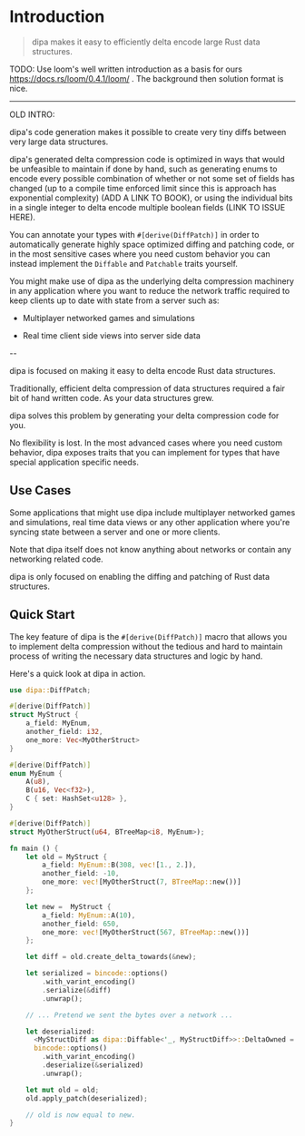 # Introduction

> dipa makes it easy to efficiently delta encode large Rust data structures.

TODO: Use loom's well written introduction as a basis for ours
https://docs.rs/loom/0.4.1/loom/ . The background then solution
format is nice.

---

OLD INTRO:

dipa's code generation makes it possible to create very tiny diffs between very large data structures.

dipa's generated delta compression code is optimized in ways that would be unfeasible to maintain
if done by hand, such as generating enums to encode every possible combination of whether or not some set
of fields has changed (up to a compile time enforced limit since this is approach has exponential complexity) (ADD A LINK TO BOOK),
or using the individual bits in a single integer to delta encode multiple boolean fields (LINK TO ISSUE HERE).

You can annotate your types with `#[derive(DiffPatch)]` in order to automatically generate
highly space optimized diffing and patching code, or in the most sensitive cases
where you need custom behavior you can instead implement the `Diffable` and `Patchable` traits yourself.

You might make use of dipa as the underlying delta compression machinery in any application where
you want to reduce the network traffic required to keep clients up to date with state from a server such as:

- Multiplayer networked games and simulations

- Real time client side views into server side data



--

dipa is focused on making it easy to delta encode Rust data structures.

Traditionally, efficient delta compression of data structures required a fair bit of
hand written code. As your data structures grew.

dipa solves this problem by generating your delta compression code for you.

No flexibility is lost. In the most advanced cases where you need custom behavior,
dipa exposes traits that you can implement for types that have special application specific needs.

## Use Cases

Some applications that might use dipa include multiplayer networked games and simulations, real time data views
or any other application where you're syncing state between a server and one or more clients.

Note that dipa itself does not know anything about networks or contain any networking related code.

dipa is only focused on enabling the diffing and patching of Rust data structures.

## Quick Start

The key feature of dipa is the `#[derive(DiffPatch)]` macro that allows you to implement delta compression
without the tedious and hard to maintain process of writing the necessary data structures and logic by hand.

Here's a quick look at dipa in action.

```rust
use dipa::DiffPatch;

#[derive(DiffPatch)]
struct MyStruct {
    a_field: MyEnum,
    another_field: i32,
    one_more: Vec<MyOtherStruct>
}

#[derive(DiffPatch)]
enum MyEnum {
    A(u8),
    B(u16, Vec<f32>),
    C { set: HashSet<u128> },
}

#[derive(DiffPatch)]
struct MyOtherStruct(u64, BTreeMap<i8, MyEnum>);

fn main () {
	let old = MyStruct {
	    a_field: MyEnum::B(308, vec![1., 2.]),
	    another_field: -10,
	    one_more: vec![MyOtherStruct(7, BTreeMap::new())]
	};

	let new =  MyStruct {
	    a_field: MyEnum::A(10),
	    another_field: 650,
	    one_more: vec![MyOtherStruct(567, BTreeMap::new())]
	};

    let diff = old.create_delta_towards(&new);

    let serialized = bincode::options()
        .with_varint_encoding()
        .serialize(&diff)
        .unwrap();

    // ... Pretend we sent the bytes over a network ...

    let deserialized:
      <MyStructDiff as dipa::Diffable<'_, MyStructDiff>>::DeltaOwned =
      bincode::options()
        .with_varint_encoding()
        .deserialize(&serialized)
        .unwrap();

	let mut old = old;
    old.apply_patch(deserialized);

    // old is now equal to new.
}
```
